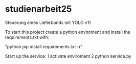 # studienarbeit25
Steuerung eines Lieferbands mit YOLO v11


To start this project create a python enviroment and install the requirements.txt with:

"python pip install requirements.txt -r"

Start up the service:
1 activate enviroment
2 python service.py


